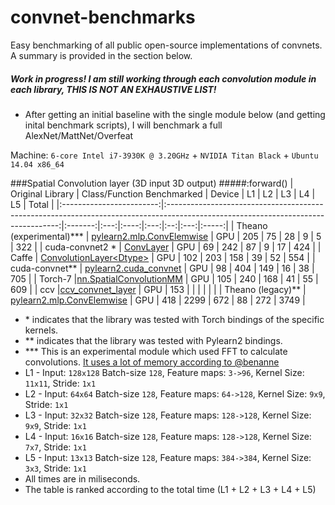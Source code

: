 convnet-benchmarks
==================

Easy benchmarking of all public open-source implementations of convnets.
A summary is provided in the section below.


##### Work in progress! I am still working through each convolution module in each library, THIS IS NOT AN EXHAUSTIVE LIST!

* After getting an initial baseline with the single module below (and getting inital benchmark scripts), I will benchmark a full AlexNet/MattNet/Overfeat 

Machine: `6-core Intel i7-3930K @ 3.20GHz` + `NVIDIA Titan Black` + `Ubuntu 14.04 x86_64`

###Spatial Convolution layer (3D input 3D output)
#####:forward()
| Original Library         | Class/Function Benchmarked                                                                                                        | Device  |  L1 |  L2 |  L3 |  L4 | L5  | Total |
|:------------------------:|:---------------------------------------------------------------------------------------------------------------------------------:|:-------:|:---:|:----:|:---:|:--:|:---:|:-----:|
| Theano (experimental)*** | [pylearn2.mlp.ConvElemwise](https://github.com/Theano/Theano/blob/master/theano/sandbox/cuda/fftconv.py)                          |  GPU    | 205 | 75   |  28 |  9 | 5   |   322 |
| cuda-convnet2 *          | [ConvLayer](https://github.com/soumith/cuda-convnet2.torch/blob/master/cudaconv3/src/filter_acts.cu)                              |  GPU    | 69  | 242  |  87 |  9 | 17  |   424 |
| Caffe                    | [ConvolutionLayer\<Dtype>](https://github.com/BVLC/caffe/blob/master/src/caffe/layers/conv_layer.cu)                              |  GPU    | 102 |  203 | 158 | 39 |  52 |   554 |
| cuda-convnet**           | [pylearn2.cuda_convnet](https://github.com/lisa-lab/pylearn2/blob/master/pylearn2/sandbox/cuda_convnet/filter_acts.cu)  |  GPU    | 98  | 404  | 149 | 16 | 38  |   705 |
| Torch-7                  |[nn.SpatialConvolutionMM](https://github.com/torch/cunn/blob/master/SpatialConvolutionMM.cu)                                       |  GPU    | 105 | 240  | 168 | 41 | 55  |   609 |
| ccv                      |[ccv_convnet_layer](https://github.com/liuliu/ccv/blob/unstable/lib/cuda/cwc_convnet.cu)                                           |  GPU    | 153 |      |     |    |     |       |
| Theano (legacy)**        | [pylearn2.mlp.ConvElemwise](https://github.com/lisa-lab/pylearn2/blob/master/pylearn2/models/mlp.py#L3080)                        |  GPU    | 418 | 2299 | 672 | 88 | 272 |  3749 |


* \* indicates that the library was tested with Torch bindings of the specific kernels.
* ** indicates that the library was tested with Pylearn2 bindings. 
* *** This is an experimental module which used FFT to calculate convolutions. [It uses a lot of memory according to @benanne](https://github.com/soumith/convnet-benchmarks/pull/5#issuecomment-50548946)
* L1 - Input: `128x128` Batch-size `128`, Feature maps:    `3->96`,  Kernel Size: `11x11`,  Stride: `1x1`
* L2 - Input: `64x64`   Batch-size `128`, Feature maps:  `64->128`,  Kernel Size:   `9x9`,  Stride: `1x1`
* L3 - Input: `32x32`   Batch-size `128`, Feature maps: `128->128`,  Kernel Size:   `9x9`,  Stride: `1x1`
* L4 - Input: `16x16`   Batch-size `128`, Feature maps: `128->128`,  Kernel Size:   `7x7`,  Stride: `1x1`
* L5 - Input: `13x13`   Batch-size `128`, Feature maps: `384->384`,  Kernel Size:   `3x3`,  Stride: `1x1`
* All times are in miliseconds.
* The table is ranked according to the total time (L1 + L2 + L3 + L4 + L5)


